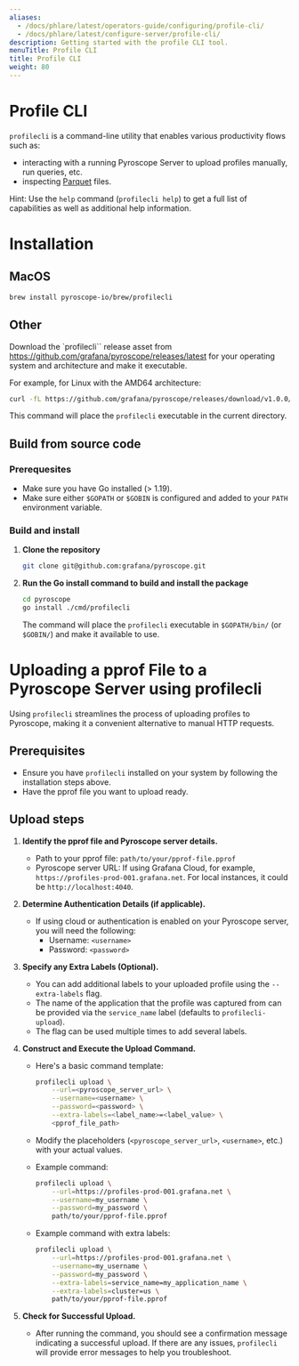```yaml
---
aliases:
  - /docs/phlare/latest/operators-guide/configuring/profile-cli/
  - /docs/phlare/latest/configure-server/profile-cli/
description: Getting started with the profile CLI tool.
menuTitle: Profile CLI
title: Profile CLI
weight: 80
---
```


# Profile CLI

`profilecli` is a command-line utility that enables various productivity flows such as:
- interacting with a running Pyroscope Server to upload profiles manually, run queries, etc.
- inspecting [Parquet](https://parquet.apache.org/docs/) files.

Hint: Use the `help` command (`profilecli help`) to get a full list of capabilities as well as additional help information.

# Installation

## MacOS

```bash
brew install pyroscope-io/brew/profilecli
```

## Other

Download the `profilecli`` release asset from https://github.com/grafana/pyroscope/releases/latest for your operating system and architecture and make it executable.

For example, for Linux with the AMD64 architecture:

```bash
curl -fL https://github.com/grafana/pyroscope/releases/download/v1.0.0/profilecli_1.0.0_linux_amd64.tar.gz | tar xvz
```

This command will place the `profilecli` executable in the current directory.

## Build from source code

### Prerequesites

- Make sure you have Go installed (> 1.19).
- Make sure either `$GOPATH` or `$GOBIN` is configured and added to your `PATH` environment variable.

### Build and install

1. **Clone the repository**

   ```bash
   git clone git@github.com:grafana/pyroscope.git
   ```

1. **Run the Go install command to build and install the package**

   ```bash
   cd pyroscope
   go install ./cmd/profilecli
   ```

   The command will place the `profilecli` executable in `$GOPATH/bin/` (or `$GOBIN/`) and make it available to use.

# Uploading a pprof File to a Pyroscope Server using profilecli

Using `profilecli` streamlines the process of uploading profiles to Pyroscope, making it a convenient alternative to manual HTTP requests.

## Prerequisites

- Ensure you have `profilecli` installed on your system by following the installation steps above.
- Have the pprof file you want to upload ready.

## Upload steps

1. **Identify the pprof file and Pyroscope server details.**

   - Path to your pprof file: `path/to/your/pprof-file.pprof`
   - Pyroscope server URL: If using Grafana Cloud, for example, `https://profiles-prod-001.grafana.net`. For local instances, it could be `http://localhost:4040`.

1. **Determine Authentication Details (if applicable).**

   - If using cloud or authentication is enabled on your Pyroscope server, you will need the following:
     - Username: `<username>`
     - Password: `<password>`

1. **Specify any Extra Labels (Optional).**

   - You can add additional labels to your uploaded profile using the `--extra-labels` flag.
   - The name of the application that the profile was captured from can be provided via the `service_name` label (defaults to `profilecli-upload`).
   - The flag can be used multiple times to add several labels.

1. **Construct and Execute the Upload Command.**

   - Here's a basic command template:
     ```bash
     profilecli upload \
         --url=<pyroscope_server_url> \
         --username=<username> \
         --password=<password> \
         --extra-labels=<label_name>=<label_value> \
         <pprof_file_path>
     ```

   - Modify the placeholders (`<pyroscope_server_url>`, `<username>`, etc.) with your actual values.

   - Example command:
     ```bash
     profilecli upload \
         --url=https://profiles-prod-001.grafana.net \
         --username=my_username \
         --password=my_password \
         path/to/your/pprof-file.pprof
     ```

   - Example command with extra labels:
     ```bash
     profilecli upload \
         --url=https://profiles-prod-001.grafana.net \
         --username=my_username \
         --password=my_password \
         --extra-labels=service_name=my_application_name \
         --extra-labels=cluster=us \
         path/to/your/pprof-file.pprof
     ```

1. **Check for Successful Upload.**

   - After running the command, you should see a confirmation message indicating a successful upload. If there are any issues, `profilecli` will provide error messages to help you troubleshoot.
